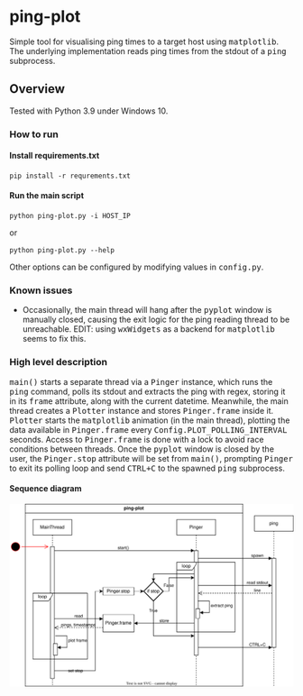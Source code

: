 # ping-plot
Simple tool for visualising ping times to a target host using
<samp>matplotlib</samp>. The underlying implementation reads ping times from
the stdout of a <samp>ping</samp> subprocess.

## Overview

Tested with Python 3.9 under Windows 10.

### How to run

#### Install requirements.txt
```commandline
pip install -r requrements.txt
```
#### Run the main script
```commandline
python ping-plot.py -i HOST_IP
```
or
```commandline
python ping-plot.py --help
```

Other options can be configured by modifying values in <samp>config.py</samp>.

### Known issues
- Occasionally, the main thread will hang after the <samp>pyplot</samp>
window is manually closed, causing the exit logic for the ping
reading thread to be unreachable. EDIT: using <samp>wxWidgets</samp> as
a backend for <samp>matplotlib</samp> seems to fix this.

### High level description

<samp>main()</samp> starts a separate thread via a <samp>Pinger</samp> instance, which
runs the <samp>ping</samp> command, polls its stdout and extracts the ping with
regex, storing it in its <samp>frame</samp> attribute, along with the current
datetime. Meanwhile, the main thread creates a <samp>Plotter</samp> instance
and stores <samp>Pinger.frame</samp> inside it. <samp>Plotter</samp> starts the <samp>matplotlib</samp>
animation (in the main thread), plotting the data available  in <samp>Pinger.frame</samp> every
<samp>Config.PLOT_POLLING_INTERVAL</samp> seconds. Access to <samp>Pinger.frame</samp> is done
with a lock to avoid race conditions between threads. Once the
<samp>pyplot</samp> window is closed by the user, the <samp>Pinger.stop</samp> attribute
will be set from <samp>main()</samp>, prompting <samp>Pinger</samp> to exit its polling
loop and send <samp>CTRL+C</samp> to the spawned <samp>ping</samp> subprocess.

#### Sequence diagram

![Sequence diagram](image/ping-plot.svg)
